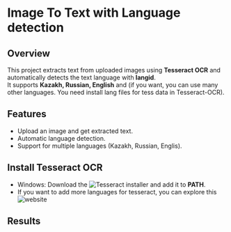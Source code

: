 # Image To Text with Language detection

## Overview 

This project extracts text from uploaded images using **Tesseract OCR** and automatically detects the text language with **langid**.  
It supports **Kazakh, Russian, English** and (if you want, you can use many other languages. You need install lang files for tess data in Tesseract-OCR).

## Features

- Upload an image and get extracted text.
- Automatic language detection.
- Support for multiple languages (Kazakh, Russian, Englis).

## Install Tesseract OCR

- Windows: Download the ![Tesseract installer](https://github.com/UB-Mannheim/tesseract/wiki) and add it to **PATH**.
- If you want to add more languages for tesseract, you can explore this ![website](https://icij.gitbook.io/datashare/local-mode/add-more-languages)

## Results

